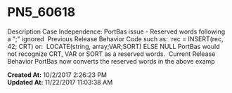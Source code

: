 # PN5_60618

Description Case Independence: PortBas issue - Reserved words following a ";" ignored  Previous Release Behavior Code such as:  rec = INSERT(rec, 42; CRT) or:  LOCATE(string, array;VAR;SORT) ELSE NULL PortBas would not recognize CRT, VAR or SORT as a reserved words.  Current Release Behavior PortBas now converts the reserved words in the above examp  

**Created At:** 10/2/2017 2:26:23 PM  
**Updated At:** 11/22/2017 11:03:38 AM  

